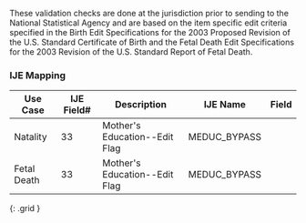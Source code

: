 These validation checks are done at the jurisdiction prior to sending to the National Statistical Agency and are based on the item specific edit criteria specified in the Birth Edit Specifications for the 2003 Proposed Revision of the U.S. Standard Certificate of Birth and the Fetal Death Edit Specifications for the 2003 Revision of the U.S. Standard Report of Fetal Death.
### IJE Mapping

| **Use Case** | **IJE Field#** | **Description** | **IJE Name** | **Field** |
| ------------ | -------------- | --------------- | ------------ | --------- |
| Natality | 33 | Mother's Education--Edit Flag | MEDUC_BYPASS |  |
| Fetal Death | 33 | Mother's Education--Edit Flag | MEDUC_BYPASS |  |
{: .grid }
